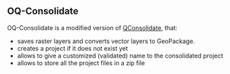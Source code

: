 ## OQ-Consolidate

OQ-Consolidate is a modified version of [QConsolidate](https://github.com/alexbruy/qconsolidate), that:

- saves raster layers and converts vector layers to GeoPackage.
- creates a project if it does not exist yet
- allows to give a customized (validated) name to the consolidated project
- allows to store all the project files in a zip file
